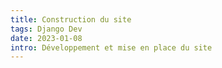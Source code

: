 ```yaml
---
title: Construction du site
tags: Django Dev
date: 2023-01-08
intro: Développement et mise en place du site 
---
```


